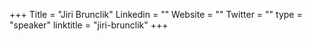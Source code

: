 +++
Title = "Jiri Brunclik"
Linkedin = ""
Website = ""
Twitter = ""
type = "speaker"
linktitle = "jiri-brunclik"
+++
